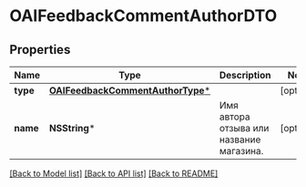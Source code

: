 # OAIFeedbackCommentAuthorDTO

## Properties
Name | Type | Description | Notes
------------ | ------------- | ------------- | -------------
**type** | [**OAIFeedbackCommentAuthorType***](OAIFeedbackCommentAuthorType.md) |  | [optional] 
**name** | **NSString*** | Имя автора отзыва или название магазина. | [optional] 

[[Back to Model list]](../README.md#documentation-for-models) [[Back to API list]](../README.md#documentation-for-api-endpoints) [[Back to README]](../README.md)



